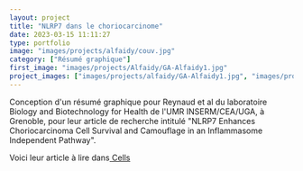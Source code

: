 ```yaml
---
layout: project
title: "NLRP7 dans le choriocarcinome"
date: 2023-03-15 11:11:27
type: portfolio
image: "images/projects/alfaidy/couv.jpg"
category: ["Résumé graphique"]
first_image: "images/projects/Alfaidy/GA-Alfaidy1.jpg"
project_images: ["images/projects/alfaidy/GA-Alfaidy1.jpg", "images/projects/alfaidy/GA-Alfaidy3.jpg", "images/projects/alfaidy/GA-Alfaidy4.jpg"]
---
```


Conception d'un résumé graphique pour Reynaud et al du laboratoire Biology and Biotechnology for Health de l'UMR INSERM/CEA/UGA, à Grenoble, pour leur article de recherche intitulé "NLRP7 Enhances Choriocarcinoma Cell Survival and Camouflage in an Inflammasome Independent Pathway".


Voici leur article à lire dans<a href="https://www.mdpi.com/2073-4409/12/6/857"> Cells</a>